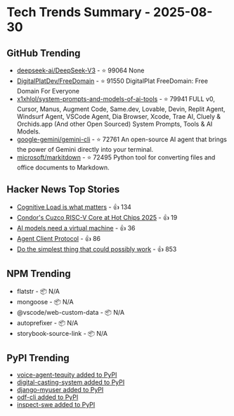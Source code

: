 # Tech Trends Summary - 2025-08-30

## GitHub Trending
- [deepseek-ai/DeepSeek-V3](https://github.com/deepseek-ai/DeepSeek-V3) - ⭐ 99064
  None
- [DigitalPlatDev/FreeDomain](https://github.com/DigitalPlatDev/FreeDomain) - ⭐ 91550
  DigitalPlat FreeDomain: Free Domain For Everyone
- [x1xhlol/system-prompts-and-models-of-ai-tools](https://github.com/x1xhlol/system-prompts-and-models-of-ai-tools) - ⭐ 79941
  FULL v0, Cursor, Manus, Augment Code, Same.dev, Lovable, Devin, Replit Agent, Windsurf Agent, VSCode Agent, Dia Browser, Xcode, Trae AI, Cluely & Orchids.app (And other Open Sourced) System Prompts, Tools & AI Models.
- [google-gemini/gemini-cli](https://github.com/google-gemini/gemini-cli) - ⭐ 72761
  An open-source AI agent that brings the power of Gemini directly into your terminal.
- [microsoft/markitdown](https://github.com/microsoft/markitdown) - ⭐ 72495
  Python tool for converting files and office documents to Markdown.

## Hacker News Top Stories
- [Cognitive Load is what matters](https://github.com/zakirullin/cognitive-load) - 👍 134
- [Condor's Cuzco RISC-V Core at Hot Chips 2025](https://chipsandcheese.com/p/condors-cuzco-risc-v-core-at-hot) - 👍 19
- [AI models need a virtual machine](https://blog.sigplan.org/2025/08/29/ai-models-need-a-virtual-machine/) - 👍 36
- [Agent Client Protocol](https://agentclientprotocol.com/overview/introduction) - 👍 86
- [Do the simplest thing that could possibly work](https://www.seangoedecke.com/the-simplest-thing-that-could-possibly-work/) - 👍 853

## NPM Trending
- flatstr - 📦 N/A
- mongoose - 📦 N/A
- @vscode/web-custom-data - 📦 N/A
- autoprefixer - 📦 N/A
- storybook-source-link - 📦 N/A

## PyPI Trending
- [voice-agent-tequity added to PyPI](https://pypi.org/project/voice-agent-tequity/)
- [digital-casting-system added to PyPI](https://pypi.org/project/digital-casting-system/)
- [django-myuser added to PyPI](https://pypi.org/project/django-myuser/)
- [odf-cli added to PyPI](https://pypi.org/project/odf-cli/)
- [inspect-swe added to PyPI](https://pypi.org/project/inspect-swe/)

